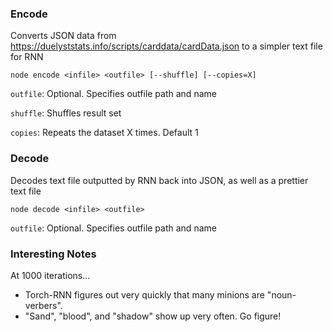 ### Encode

Converts JSON data from https://duelyststats.info/scripts/carddata/cardData.json to a simpler text file for RNN

`node encode <infile> <outfile> [--shuffle] [--copies=X]`

`outfile`: Optional. Specifies outfile path and name

`shuffle`: Shuffles result set

`copies`: Repeats the dataset X times. Default 1

### Decode

Decodes text file outputted by RNN back into JSON, as well as a prettier text file

`node decode <infile> <outfile>`

`outfile`: Optional. Specifies outfile path and name

### Interesting Notes

At 1000 iterations...

* Torch-RNN figures out very quickly that many minions are "noun-verbers".
* "Sand", "blood", and "shadow" show up very often. Go figure!